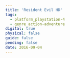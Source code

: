 ```yaml
---
title: 'Resident Evil HD'
tags:
  - platform_playstation-4
  - genre_action-adventure
digital: true
physical: false
guide: false
pending: false
date: 2016-09-04
---
```


